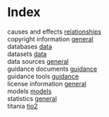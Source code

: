 # Index


causes and effects [relationships](relationships.md#tp1)<br />
copyright information [general](general.md#tp1)<br />
databases [data](data.md#tp2)<br />
datasets [data](data.md#tp1)<br />
data sources [general](general.md#tp3)<br />
guidance documents [guidance](guidance.md#tp2)<br />
guidance tools [guidance](guidance.md#tp1)<br />
license information [general](general.md#tp2)<br />
models [models](models.md#tp1)<br />
statistics [general](general.md#tp4)<br />
titania [tio2](tio2.md#tp1)